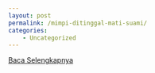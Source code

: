 ```yaml
---
layout: post
permalink: /mimpi-ditinggal-mati-suami/
categories:
    - Uncategorized
---
```


[Baca Selengkapnya](/10)